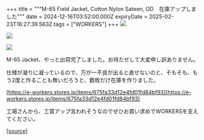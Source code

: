 +++
title = """M-65 Field Jacket, Cotton Nylon Sateen, OD　在庫アップしました"""
date = 2024-12-16T03:52:00.000Z
expiryDate = 2025-02-23T16:27:39.563Z
tags = ["WORKERS"]
+++
[![](https://blogger.googleusercontent.com/img/b/R29vZ2xl/AVvXsEjGh3rlcXt0NK5geEq_EsaciaKAiWrvO4DXvc7sQcuM81hBtQ2B6Z7KjQEXMcaUXVefKPcTC6gP8frgy7VchWCgDP5dSX_M1FZCSAIeRo6d6B0AJv48_C6uT_Qi9ntIdlTiKT6HCNz_yz3ntsGBsCclEJIhLY2UTvyW2FB7ob-gMw3fEw1Zzrp5lXkRtMQ/s320/i1-3.jpg)](https://blogger.googleusercontent.com/img/b/R29vZ2xl/AVvXsEjGh3rlcXt0NK5geEq_EsaciaKAiWrvO4DXvc7sQcuM81hBtQ2B6Z7KjQEXMcaUXVefKPcTC6gP8frgy7VchWCgDP5dSX_M1FZCSAIeRo6d6B0AJv48_C6uT_Qi9ntIdlTiKT6HCNz_yz3ntsGBsCclEJIhLY2UTvyW2FB7ob-gMw3fEw1Zzrp5lXkRtMQ/s1050/i1-3.jpg)

  

[![](https://blogger.googleusercontent.com/img/b/R29vZ2xl/AVvXsEh7cT4i8NMdK7l8zwGpOsMQ7haLHvysbScnWgIrfmula6RC1GO_q5WH8iJse8qBECDblCTStQnzKCSxdyPpMYf0gYsWy7k7BGBF1EbingxNGVhYMv4cSzn-9ILf9J-mmsKbKE3ztOyqFrjhu-K-nRn0P-pmXtZ29VzWLNYQ88C5N2wZLrKEJP1-k-i5Q8E/s320/i1-2.jpg)](https://blogger.googleusercontent.com/img/b/R29vZ2xl/AVvXsEh7cT4i8NMdK7l8zwGpOsMQ7haLHvysbScnWgIrfmula6RC1GO_q5WH8iJse8qBECDblCTStQnzKCSxdyPpMYf0gYsWy7k7BGBF1EbingxNGVhYMv4cSzn-9ILf9J-mmsKbKE3ztOyqFrjhu-K-nRn0P-pmXtZ29VzWLNYQ88C5N2wZLrKEJP1-k-i5Q8E/s1050/i1-2.jpg)

  

[![](https://blogger.googleusercontent.com/img/b/R29vZ2xl/AVvXsEheMZlPSkL4p6BaYDdN_NCJawV9X-9NGI1RoOmX-RSOvzCvqZj0jfM1DbG5k1cbtVajV8ItcHo59-tvJUDvnlaF7SPCXlqRCsLxFQgP2kPiVXuoYqQhPiW30Tszc73ayzqfZGYmByulDxIHQkiA_pBWomsX5RuzPdVUsB0PS4J7eBu1UnFoRBNF6gti-Xo/s320/i1-1.jpg)](https://blogger.googleusercontent.com/img/b/R29vZ2xl/AVvXsEheMZlPSkL4p6BaYDdN_NCJawV9X-9NGI1RoOmX-RSOvzCvqZj0jfM1DbG5k1cbtVajV8ItcHo59-tvJUDvnlaF7SPCXlqRCsLxFQgP2kPiVXuoYqQhPiW30Tszc73ayzqfZGYmByulDxIHQkiA_pBWomsX5RuzPdVUsB0PS4J7eBu1UnFoRBNF6gti-Xo/s1050/i1-1.jpg)

  

M-65 Jacket、やっと出荷完了しました。お待たせして大変申し訳ありません。

仕様が凝りに凝っているので、万が一不良が出ると直せないのと、そもそも、もう2度と作ることも無いだろうと、数枚だけ在庫を作りました。

[https://e-workers.stores.jp/items/675fa33d12e4fd01fd84bf93](https://e-workers.stores.jp/items/675fa33d12e4fd01fd84bf93)

工場さんから、工賃アップ言われそうなのでぜひお買い求めでWORKERSを支えてください。

[[source]](http://eworkers.blogspot.com/2024/12/m-65-field-jacket-cotton-nylon-sateen-od.html)
